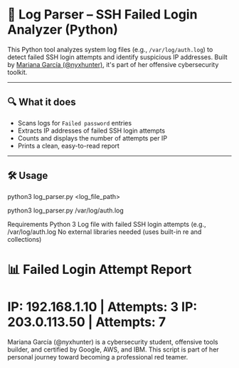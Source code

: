 # 📄 Log Parser – SSH Failed Login Analyzer (Python)

This Python tool analyzes system log files (e.g., `/var/log/auth.log`) to detect failed SSH login attempts and identify suspicious IP addresses. Built by [Mariana García (@nyxhunter)](https://www.linkedin.com/in/), it's part of her offensive cybersecurity toolkit.

---

## 🔍 What it does
- Scans logs for `Failed password` entries
- Extracts IP addresses of failed SSH login attempts
- Counts and displays the number of attempts per IP
- Prints a clean, easy-to-read report

---

## 🛠 Usage

python3 log_parser.py <log_file_path>

python3 log_parser.py /var/log/auth.log

Requirements
Python 3
Log file with failed SSH login attempts (e.g., /var/log/auth.log
No external libraries needed (uses built-in re and collections)


📊 Failed Login Attempt Report
========================================
IP: 192.168.1.10 | Attempts: 3
IP: 203.0.113.50 | Attempts: 7
========================================

Mariana García (@nyxhunter) is a cybersecurity student, offensive tools builder, and certified by Google, AWS, and IBM. This script is part of her personal journey toward becoming a professional red teamer.

